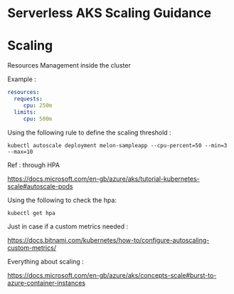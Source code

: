 
# Serverless AKS Scaling Guidance 

# Scaling 


Resources Management inside the cluster 

Example : 

```yaml
resources:
  requests:
     cpu: 250m
  limits:
     cpu: 500m

 ```


Using the following rule to define the scaling threshold  : 

    kubectl autoscale deployment melon-sampleapp --cpu-percent=50 --min=3 --max=10


Ref : through HPA 

https://docs.microsoft.com/en-gb/azure/aks/tutorial-kubernetes-scale#autoscale-pods

Using the following to check the hpa:

    kubectl get hpa


Just in case if a custom metrics needed : 

https://docs.bitnami.com/kubernetes/how-to/configure-autoscaling-custom-metrics/


Everything about scaling : 

https://docs.microsoft.com/en-gb/azure/aks/concepts-scale#burst-to-azure-container-instances